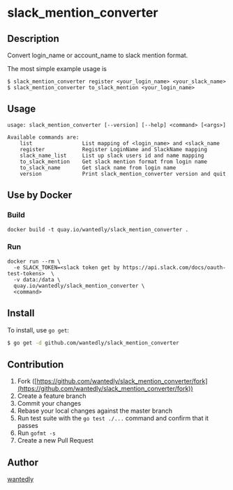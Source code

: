 # slack_mention_converter

## Description

Convert login_name or account_name to slack mention format.

The most simple example usage is

```
$ slack_mention_converter register <your_login_name> <your_slack_name>
$ slack_mention_converter to_slack_mention <your_login_name>
```

## Usage

```
usage: slack_mention_converter [--version] [--help] <command> [<args>]

Available commands are:
    list                List mapping of <login_name> and <slack_name
    register            Register LoginName and SlackName mapping
    slack_name_list     List up slack users id and name mapping
    to_slack_mention    Get slack mention format from login name
    to_slack_name       Get slack name from login name
    version             Print slack_mention_converter version and quit
```

## Use by Docker

### Build

```
docker build -t quay.io/wantedly/slack_mention_converter .
```

### Run

```
docker run --rm \
  -e SLACK_TOKEN=<slack token get by https://api.slack.com/docs/oauth-test-tokens>  \
  -v data:/data \
  quay.io/wantedly/slack_mention_converter \
  <command>
```


## Install

To install, use `go get`:

```bash
$ go get -d github.com/wantedly/slack_mention_converter
```

## Contribution

1. Fork ([https://github.com/wantedly/slack_mention_converter/fork](https://github.com/wantedly/slack_mention_converter/fork))
1. Create a feature branch
1. Commit your changes
1. Rebase your local changes against the master branch
1. Run test suite with the `go test ./...` command and confirm that it passes
1. Run `gofmt -s`
1. Create a new Pull Request

## Author

[wantedly](https://github.com/wantedly)
